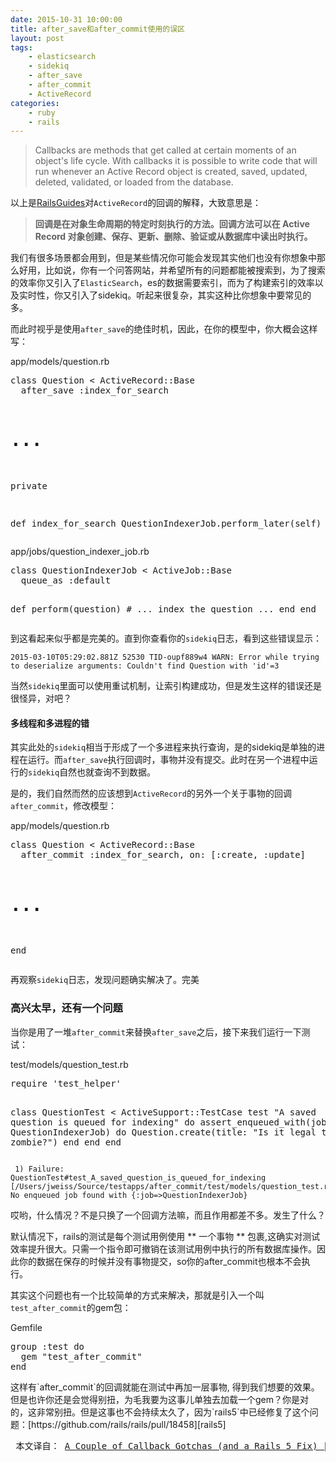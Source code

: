```yaml
---
date: 2015-10-31 10:00:00
title: after_save和after_commit使用的误区
layout: post
tags:
    - elasticsearch
    - sidekiq
    - after_save
    - after_commit
    - ActiveRecord
categories:
    - ruby
    - rails
---
```


> Callbacks are methods that get called at certain moments of an object's life cycle. With callbacks it is possible to write code that will run whenever an Active Record object is created, saved, updated, deleted, validated, or loaded from the database.

以上是[RailsGuides][railsguides]对`ActiveRecord`的回调的解释，大致意思是：  
> **回调是在对象生命周期的特定时刻执行的方法。回调方法可以在 Active Record 对象创建、保存、更新、删除、验证或从数据库中读出时执行。**

我们有很多场景都会用到，但是某些情况你可能会发现其实他们也没有你想象中那么好用，比如说，你有一个问答网站，并希望所有的问题都能被搜索到，为了搜索的效率你又引入了`ElasticSearch`，es的数据需要索引，而为了构建索引的效率以及实时性，你又引入了sidekiq。听起来很复杂，其实这种比你想象中要常见的多。

而此时视乎是使用`after_save`的绝佳时机，因此，在你的模型中，你大概会这样写：

<div class="file_title">
  app/models/question.rb
</div>
<pre class="prettyprint linenums">
class Question < ActiveRecord::Base
  after_save :index_for_search

  # ...

  private

  def index_for_search
    QuestionIndexerJob.perform_later(self)
  end
end
</pre>
<div class="file_title">
app/jobs/question_indexer_job.rb
</div>
<pre class="prettyprint linenums">
class QuestionIndexerJob < ActiveJob::Base
  queue_as :default

  def perform(question)
    # ... index the question ...
  end
end
</pre>
到这看起来似乎都是完美的。直到你查看你的`sidekiq`日志，看到这些错误显示：

```log
2015-03-10T05:29:02.881Z 52530 TID-oupf889w4 WARN: Error while trying to deserialize arguments: Couldn't find Question with 'id'=3
```
当然`sidekiq`里面可以使用重试机制，让索引构建成功，但是发生这样的错误还是很怪异，对吧？

#### 多线程和多进程的错
其实此处的`sidekiq`相当于形成了一个多进程来执行查询，是的sidekiq是单独的进程在运行。而`after_save`执行回调时，事物并没有提交。此时在另一个进程中运行的`sidekiq`自然也就查询不到数据。

是的，我们自然而然的应该想到`ActiveRecord`的另外一个关于事物的回调`after_commit`，修改模型：
<div class="file_title">
  app/models/question.rb
</div>
<pre class="prettyprint linenums">
class Question < ActiveRecord::Base
  after_commit :index_for_search, on: [:create, :update]

  # ...
end
</pre>

再观察`sidekiq`日志，发现问题确实解决了。完美

### 高兴太早，还有一个问题

当你是用了一堆`after_commit`来替换`after_save`之后，接下来我们运行一下测试：

<div class="file_title">
  test/models/question_test.rb
</div>
<pre class="prettyprint linenums">
require 'test_helper'

class QuestionTest < ActiveSupport::TestCase
  test "A saved question is queued for indexing" do
    assert_enqueued_with(job: QuestionIndexerJob) do
      Question.create(title: "Is it legal to kill a zombie?")
    end
  end
end
</pre>

```shell
 1) Failure:
QuestionTest#test_A_saved_question_is_queued_for_indexing [/Users/jweiss/Source/testapps/after_commit/test/models/question_test.rb:7]:
No enqueued job found with {:job=>QuestionIndexerJob}
```
哎哟，什么情况？不是只换了一个回调方法嘛，而且作用都差不多。发生了什么？

默认情况下，rails的测试是每个测试用例使用 ** 一个事物 ** 包裹,这确实对测试效率提升很大。只需一个指令即可撤销在该测试用例中执行的所有数据库操作。因此你的数据在保存的时候并没有事物提交，so你的after_commit也根本不会执行。

其实这个问题也有一个比较简单的方式来解决，那就是引入一个叫`test_after_commit`的gem包：


<div class="file_title">
Gemfile
</div>
<pre class="prettyprint linenums">
group :test do
  gem "test_after_commit"
end
</pre>
这样有`after_commit`的回调就能在测试中再加一层事物, 得到我们想要的效果。但是也许你还是会觉得别扭，为毛我要为这事儿单独去加载一个gem？你是对的，这非常别扭。但是这事也不会持续太久了，因为`rails5`中已经修复了这个问题：[https://github.com/rails/rails/pull/18458][rails5]

<pre> 本文译自： <a href="http://www.justinweiss.com/articles/a-couple-callback-gotchas-and-a-rails-5-fix/" title="A Couple of Callback Gotchas (and a Rails 5 Fix)" >A Couple of Callback Gotchas (and a Rails 5 Fix) | Justin Weiss's blog</a></pre>



[rails5]: https://github.com/rails/rails/pull/18458
[railsguides]: http://guides.rubyonrails.org/active_record_callbacks.html
